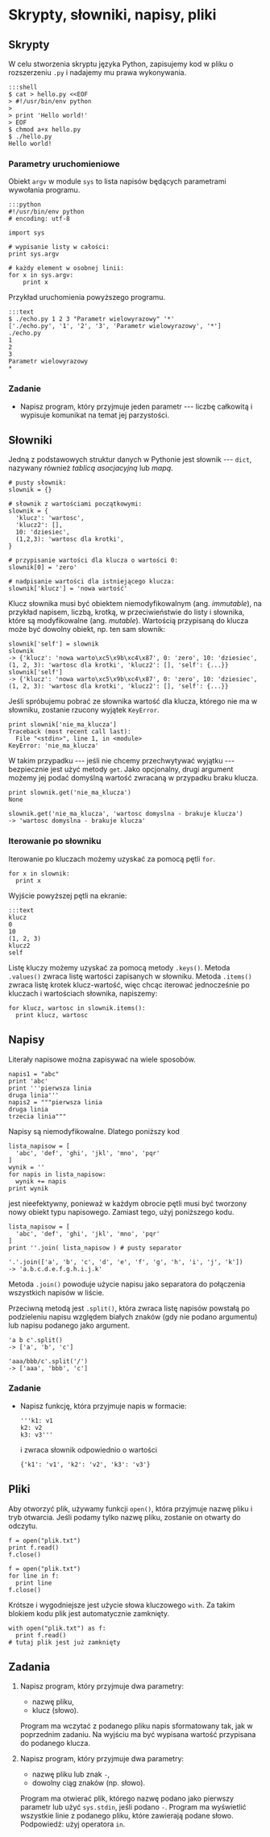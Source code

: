 Skrypty, słowniki, napisy, pliki
=============================

## Skrypty

W celu stworzenia skryptu języka Python,
zapisujemy kod w pliku o rozszerzeniu `.py`
i nadajemy mu prawa wykonywania.

    :::shell
    $ cat > hello.py <<EOF
    > #!/usr/bin/env python
    > 
    > print 'Hello world!'
    > EOF
    $ chmod a+x hello.py
    $ ./hello.py 
    Hello world!

### Parametry uruchomieniowe

Obiekt `argv` w module `sys` to
lista napisów będących parametrami wywołania programu.

    :::python
    #!/usr/bin/env python
    # encoding: utf-8

    import sys

    # wypisanie listy w całości:
    print sys.argv

    # każdy element w osobnej linii:
    for x in sys.argv:
        print x

Przykład uruchomienia powyższego programu.

    :::text
    $ ./echo.py 1 2 3 "Parametr wielowyrazowy" '*'
    ['./echo.py', '1', '2', '3', 'Parametr wielowyrazowy', '*']
    ./echo.py
    1
    2
    3
    Parametr wielowyrazowy
    *

### Zadanie

  * Napisz program, który przyjmuje jeden parametr --- liczbę całkowitą
    i wypisuje komunikat na temat jej parzystości.


## Słowniki

Jedną z podstawowych struktur danych w Pythonie
jest słownik --- `dict`, nazywany również
_tablicą asocjacyjną_ lub _mapą_.

    # pusty słownik:
    slownik = {}

    # słownik z wartościami początkowymi:
    slownik = {
      'klucz': 'wartosc',
      'klucz2': [],
      10: 'dziesiec',
      (1,2,3): 'wartosc dla krotki',
    }

    # przypisanie wartości dla klucza o wartości 0:
    slownik[0] = 'zero'

    # nadpisanie wartości dla istniejącego klucza:
    slownik['klucz'] = 'nowa wartość'

Klucz słownika musi być obiektem
niemodyfikowalnym (ang. _immutable_),
na przykład napisem, liczbą, krotką,
w przeciwieństwie do listy i słownika,
które są modyfikowalne (ang. _mutable_).
Wartością przypisaną do klucza
może być dowolny obiekt, np. ten sam słownik:

    slownik['self'] = slownik
    slownik
    -> {'klucz': 'nowa warto\xc5\x9b\xc4\x87', 0: 'zero', 10: 'dziesiec', (1, 2, 3): 'wartosc dla krotki', 'klucz2': [], 'self': {...}}
    slownik['self']
    -> {'klucz': 'nowa warto\xc5\x9b\xc4\x87', 0: 'zero', 10: 'dziesiec', (1, 2, 3): 'wartosc dla krotki', 'klucz2': [], 'self': {...}}

Jeśli spróbujemu pobrać ze słownika wartość
dla klucza, którego nie ma w słowniku,
zostanie rzucony wyjątek `KeyError`.

    print slownik['nie_ma_klucza']
    Traceback (most recent call last):
      File "<stdin>", line 1, in <module>
    KeyError: 'nie_ma_klucza'

W takim przypadku --- jeśli nie chcemy przechwytywać wyjątku
--- bezpiecznie jest użyć metody `get`.
Jako opcjonalny, drugi argument
możemy jej podać domyślną wartość zwracaną w przypadku braku klucza.

    print slownik.get('nie_ma_klucza')
    None

    slownik.get('nie_ma_klucza', 'wartosc domyslna - brakuje klucza')
    -> 'wartosc domyslna - brakuje klucza'

### Iterowanie po słowniku

Iterowanie po kluczach możemy uzyskać za pomocą pętli `for`.

    for x in slownik:
      print x

Wyjście powyższej pętli na ekranie:

    :::text
    klucz
    0
    10
    (1, 2, 3)
    klucz2
    self

Listę kluczy możemy uzyskać za pomocą metody `.keys()`.
Metoda `.values()` zwraca listę wartości zapisanych w słowniku.
Metoda `.items()` zwraca listę krotek klucz-wartość,
więc chcąc iterować jednocześnie po kluczach i wartościach
słownika, napiszemy:

    for klucz, wartosc in slownik.items():
      print klucz, wartosc

## Napisy

Literały napisowe można zapisywać na wiele sposobów.

    napis1 = "abc"
    print 'abc'
    print '''pierwsza linia
    druga linia'''
    napis2 = """pierwsza linia
    druga linia
    trzecia linia"""

Napisy są niemodyfikowalne.
Dlatego poniższy kod

    lista_napisow = [
      'abc', 'def', 'ghi', 'jkl', 'mno', 'pqr'
    ]
    wynik = ''
    for napis in lista_napisow:
      wynik += napis
    print wynik

jest nieefektywny, ponieważ w każdym obrocie pętli
musi być tworzony nowy obiekt typu napisowego.
Zamiast tego, użyj poniższego kodu.

    lista_napisow = [
      'abc', 'def', 'ghi', 'jkl', 'mno', 'pqr'
    ]
    print ''.join( lista_napisow ) # pusty separator

    '.'.join(['a', 'b', 'c', 'd', 'e', 'f', 'g', 'h', 'i', 'j', 'k'])
    -> 'a.b.c.d.e.f.g.h.i.j.k'

Metoda `.join()` powoduje użycie napisu jako
separatora do połączenia wszystkich napisów w liście.

Przeciwną metodą jest `.split()`,
która zwraca listę napisów powstałą
po podzieleniu napisu względem białych znaków
(gdy nie podano argumentu)
lub napisu podanego jako argument.

    'a b c'.split()
    -> ['a', 'b', 'c']

    'aaa/bbb/c'.split('/')
    -> ['aaa', 'bbb', 'c']

### Zadanie

  * Napisz funkcję, która przyjmuje napis w formacie:

        '''k1: v1
        k2: v2
        k3: v3'''

    i zwraca słownik odpowiednio o wartości

        {'k1': 'v1', 'k2': 'v2', 'k3': 'v3'}

## Pliki

Aby otworzyć plik, używamy funkcji `open()`,
która przyjmuje nazwę pliku i tryb otwarcia.
Jeśli podamy tylko nazwę pliku,
zostanie on otwarty do odczytu.

    f = open("plik.txt")
    print f.read()
    f.close()

    f = open("plik.txt")
    for line in f:
      print line
    f.close()

Krótsze i wygodniejsze jest użycie słowa kluczowego `with`.
Za takim blokiem kodu plik jest automatycznie zamknięty.

    with open("plik.txt") as f:
      print f.read()
    # tutaj plik jest już zamknięty

## Zadania

  1.  Napisz program, który przyjmuje dwa parametry:

      * nazwę pliku,
      * klucz (słowo).

      Program ma wczytać z podanego pliku napis
      sformatowany tak, jak w poprzednim zadaniu.
      Na wyjściu ma być wypisana wartość przypisana
      do podanego klucza.

  2.  Napisz program, który przyjmuje dwa parametry:

      * nazwę pliku lub znak `-`,
      * dowolny ciąg znaków (np. słowo).

      Program ma otwierać plik, którego nazwę podano
      jako pierwszy parametr lub użyć `sys.stdin`,
      jeśli podano `-`.
      Program ma wyświetlić wszystkie linie z podanego pliku,
      które zawierają podane słowo.
      Podpowiedź: użyj operatora `in`.
